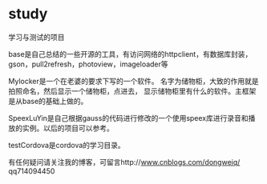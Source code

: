 # study
学习与测试的项目

base是自己总结的一些开源的工具，有访问网络的httpclient，有数据库封装，gson，pull2refresh，photoview，imageloader等

Mylocker是一个在老婆的要求下写的一个软件。
名字为储物柜，大致的作用就是拍照命名，然后显示一个储物柜，点进去，
显示储物柜里有什么的软件。主框架是从base的基础上做的。

SpeexLuYin是自己根据gauss的代码进行修改的一个使用speex库进行录音和播放的实例。以后的项目可以参考。

testCordova是cordova的学习目录。


有任何疑问请关注我的博客，可留言http://www.cnblogs.com/dongweiq/
qq714094450
